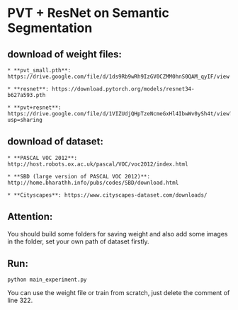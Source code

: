 # PVT + ResNet on Semantic Segmentation

## download of weight files:
```
* **pvt_small.pth**: https://drive.google.com/file/d/1ds9Rb9wRh9IzGV0CZMM0hnS0QAM_qyIF/view

* **resnet**: https://download.pytorch.org/models/resnet34-b627a593.pth

* **pvt+resnet**: https://drive.google.com/file/d/1VIZUdjQHpTzeNcmeGxHl4IbwWv0ySh4t/view?usp=sharing
```

## download of dataset:
```
* **PASCAL VOC 2012**: http://host.robots.ox.ac.uk/pascal/VOC/voc2012/index.html

* **SBD (large version of PASCAL VOC 2012)**: http://home.bharathh.info/pubs/codes/SBD/download.html

* **Cityscapes**: https://www.cityscapes-dataset.com/downloads/
```

## Attention:

You should build some folders for saving weight and also add some images in the folder, set your own path of dataset firstly.


## Run:
```python main_experiment.py```

You can use the weight file or train from scratch, just delete the comment of line 322.

